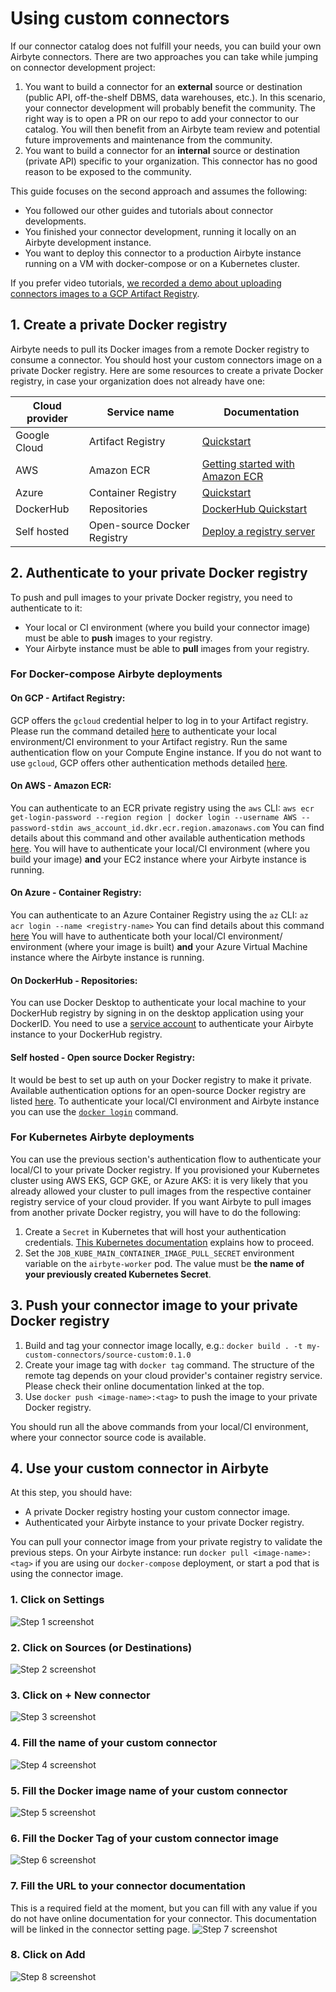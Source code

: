 # Using custom connectors
If our connector catalog does not fulfill your needs, you can build your own Airbyte connectors. 
There are two approaches you can take while jumping on connector development project:
1. You want to build a connector for an **external** source or destination (public API, off-the-shelf DBMS, data warehouses, etc.). In this scenario, your connector development will probably benefit the community. The right way is to open a PR on our repo to add your connector to our catalog. You will then benefit from an Airbyte team review and potential future improvements and maintenance from the community.
2. You want to build a connector for an **internal** source or destination (private API) specific to your organization. This connector has no good reason to be exposed to the community.

This guide focuses on the second approach and assumes the following:
* You followed our other guides and tutorials about connector developments.
* You finished your connector development, running it locally on an Airbyte development instance.
* You want to deploy this connector to a production Airbyte instance running on a VM with docker-compose or on a Kubernetes cluster.

If you prefer video tutorials, [we recorded a demo about uploading connectors images to a GCP Artifact Registry](https://www.youtube.com/watch?v=4YF20PODv30&ab_channel=Airbyte).

## 1. Create a private Docker registry
Airbyte needs to pull its Docker images from a remote Docker registry to consume a connector.
You should host your custom connectors image on a private Docker registry. 
Here are some resources to create a private Docker registry, in case your organization does not already have one:

| Cloud provider | Service name                | Documentation                                                                                                                                                                                                                                                                              |
|----------------|-----------------------------|--------------------------------------------------------------------------------------------------------------------------------------------------------------------------------------------------------------------------------------------------------------------------------------------|
| Google Cloud   | Artifact Registry           | [Quickstart](https://cloud.google.com/artifact-registry/docs/docker/quickstart)|
| AWS            | Amazon ECR                  | [Getting started with Amazon ECR](https://docs.aws.amazon.com/AmazonECR/latest/userguide/getting-started-console.html)|
| Azure          | Container Registry          | [Quickstart](https://docs.microsoft.com/en-us/azure/container-registry/container-registry-get-started-portal#:~:text=Azure%20Container%20Registry%20is%20a,container%20images%20and%20related%20artifacts.&text=Then%2C%20use%20Docker%20commands%20to,the%20image%20from%20your%20registry.)|
| DockerHub      | Repositories                | [DockerHub Quickstart](https://docs.docker.com/docker-hub/)|
| Self hosted    | Open-source Docker Registry | [Deploy a registry server](https://docs.docker.com/registry/deploying/)|

## 2. Authenticate to your private Docker registry
To push and pull images to your private Docker registry, you need to authenticate to it:
* Your local or CI environment (where you build your connector image) must be able to **push** images to your registry.
* Your Airbyte instance must be able to **pull** images from your registry.

### For Docker-compose Airbyte deployments
#### On GCP - Artifact Registry:
GCP offers the `gcloud` credential helper to log in to your Artifact registry.
Please run the command detailed [here](https://cloud.google.com/artifact-registry/docs/docker/quickstart#auth) to authenticate your local environment/CI environment to your Artifact registry.
Run the same authentication flow on your Compute Engine instance.
If you do not want to use `gcloud`, GCP offers other authentication methods detailed [here](https://cloud.google.com/artifact-registry/docs/docker/authentication).

#### On AWS - Amazon ECR:
You can authenticate to an ECR private registry using the `aws` CLI:
`aws ecr get-login-password --region region | docker login --username AWS --password-stdin aws_account_id.dkr.ecr.region.amazonaws.com`
You can find details about this command and other available authentication methods [here](https://docs.aws.amazon.com/AmazonECR/latest/userguide/registry_auth.html).
You will have to authenticate your local/CI environment (where you build your image) **and** your EC2 instance where your Airbyte instance is running.

#### On Azure - Container Registry:
You can authenticate to an Azure Container Registry using the `az` CLI:
`az acr login --name <registry-name>`
You can find details about this command [here](https://docs.microsoft.com/en-us/azure/container-registry/container-registry-get-started-portal#:~:text=Azure%20Container%20Registry%20is%20a,container%20images%20and%20related%20artifacts.&text=Then,%20use%20Docker%20commands%20to,the%20image%20from%20your%20registry.)
You will have to authenticate both your local/CI environment/ environment (where your image is built) **and** your Azure Virtual Machine instance where the Airbyte instance is running.

#### On DockerHub - Repositories:
You can use Docker Desktop to authenticate your local machine to your DockerHub registry by signing in on the desktop application using your DockerID.
You need to use a [service account](https://docs.docker.com/docker-hub/service-accounts/) to authenticate your Airbyte instance to your DockerHub registry.

#### Self hosted - Open source Docker Registry:
It would be best to set up auth on your Docker registry to make it private. Available authentication options for an open-source Docker registry are listed [here](https://docs.docker.com/registry/configuration/#auth).
To authenticate your local/CI environment and Airbyte instance you can use the [`docker login`](https://docs.docker.com/engine/reference/commandline/login/) command.

### For Kubernetes Airbyte deployments
You can use the previous section's authentication flow to authenticate your local/CI to your private Docker registry.
If you provisioned your Kubernetes cluster using AWS EKS, GCP GKE, or Azure AKS: it is very likely that you already allowed your cluster to pull images from the respective container registry service of your cloud provider.
If you want Airbyte to pull images from another private Docker registry, you will have to do the following:
1. Create a `Secret` in Kubernetes that will host your authentication credentials. [This Kubernetes documentation](https://kubernetes.io/docs/tasks/configure-pod-container/pull-image-private-registry/) explains how to proceed.
2. Set the `JOB_KUBE_MAIN_CONTAINER_IMAGE_PULL_SECRET` environment variable on the `airbyte-worker` pod. The value must be **the name of your previously created Kubernetes Secret**.

## 3. Push your connector image to your private Docker registry
1. Build and tag your connector image locally, e.g.: `docker build . -t my-custom-connectors/source-custom:0.1.0`
2. Create your image tag with `docker tag` command. The structure of the remote tag depends on your cloud provider's container registry service. Please check their online documentation linked at the top.
3. Use `docker push <image-name>:<tag>` to push the image to your private Docker registry.

You should run all the above commands from your local/CI environment, where your connector source code is available.

## 4. Use your custom connector in Airbyte
At this step, you should have:
* A private Docker registry hosting your custom connector image.
* Authenticated your Airbyte instance to your private Docker registry.

You can pull your connector image from your private registry to validate the previous steps. On your Airbyte instance: run `docker pull <image-name>:<tag>` if you are using our `docker-compose` deployment, or start a pod that is using the connector image.

### 1. Click on Settings
![Step 1 screenshot](https://images.tango.us/public/screenshot_bf5c3e27-19a3-4cc0-bc40-90c80afdbcba?crop=focalpoint&fit=crop&fp-x=0.0211&fp-y=0.9320&fp-z=2.9521&w=1200&mark-w=0.2&mark-pad=0&mark64=aHR0cHM6Ly9pbWFnZXMudGFuZ28udXMvc3RhdGljL21hZGUtd2l0aC10YW5nby13YXRlcm1hcmsucG5n&ar=4594%3A2234)


### 2. Click on Sources (or Destinations)
![Step 2 screenshot](https://images.tango.us/public/screenshot_d956e987-424d-4f76-ad39-f6d6172f6acc?crop=focalpoint&fit=crop&fp-x=0.0855&fp-y=0.1083&fp-z=2.7473&w=1200&mark-w=0.2&mark-pad=0&mark64=aHR0cHM6Ly9pbWFnZXMudGFuZ28udXMvc3RhdGljL21hZGUtd2l0aC10YW5nby13YXRlcm1hcmsucG5n&ar=4594%3A2234)


### 3. Click on + New connector
![Step 3 screenshot](https://images.tango.us/public/screenshot_52248202-6351-496d-bc8f-892c43cf7cf8?crop=focalpoint&fit=crop&fp-x=0.8912&fp-y=0.0833&fp-z=3.0763&w=1200&mark-w=0.2&mark-pad=0&mark64=aHR0cHM6Ly9pbWFnZXMudGFuZ28udXMvc3RhdGljL21hZGUtd2l0aC10YW5nby13YXRlcm1hcmsucG5n&ar=4594%3A2234)


### 4. Fill the name of your custom connector
![Step 4 screenshot](https://images.tango.us/public/screenshot_809a22c8-ff38-4b10-8292-bce7364f111c?crop=focalpoint&fit=crop&fp-x=0.4989&fp-y=0.4145&fp-z=1.9188&w=1200&mark-w=0.2&mark-pad=0&mark64=aHR0cHM6Ly9pbWFnZXMudGFuZ28udXMvc3RhdGljL21hZGUtd2l0aC10YW5nby13YXRlcm1hcmsucG5n&ar=4594%3A2234)


### 5. Fill the Docker image name of your custom connector
![Step 5 screenshot](https://images.tango.us/public/screenshot_ed91d789-9fc7-4758-a6f0-50bf2f04f248?crop=focalpoint&fit=crop&fp-x=0.4989&fp-y=0.4924&fp-z=1.9188&w=1200&mark-w=0.2&mark-pad=0&mark64=aHR0cHM6Ly9pbWFnZXMudGFuZ28udXMvc3RhdGljL21hZGUtd2l0aC10YW5nby13YXRlcm1hcmsucG5n&ar=4594%3A2234)


### 6. Fill the Docker Tag of your custom connector image
![Step 6 screenshot](https://images.tango.us/public/screenshot_5b6bff70-5703-4dac-b359-95b9ab8f8ce1?crop=focalpoint&fit=crop&fp-x=0.4989&fp-y=0.5703&fp-z=1.9188&w=1200&mark-w=0.2&mark-pad=0&mark64=aHR0cHM6Ly9pbWFnZXMudGFuZ28udXMvc3RhdGljL21hZGUtd2l0aC10YW5nby13YXRlcm1hcmsucG5n&ar=4594%3A2234)


### 7. Fill the URL to your connector documentation
This is a required field at the moment, but you can fill with any value if you do not have online documentation for your connector.
This documentation will be linked in the connector setting page.
![Step 7 screenshot](https://images.tango.us/public/screenshot_007e6465-619f-4553-8d65-9af2f5ad76bc?crop=focalpoint&fit=crop&fp-x=0.4989&fp-y=0.6482&fp-z=1.9188&w=1200&mark-w=0.2&mark-pad=0&mark64=aHR0cHM6Ly9pbWFnZXMudGFuZ28udXMvc3RhdGljL21hZGUtd2l0aC10YW5nby13YXRlcm1hcmsucG5n&ar=4594%3A2234)


### 8. Click on Add
![Step 8 screenshot](https://images.tango.us/public/screenshot_c097183f-1687-469f-852d-f66f743e8c10?crop=focalpoint&fit=crop&fp-x=0.5968&fp-y=0.7010&fp-z=3.0725&w=1200&mark-w=0.2&mark-pad=0&mark64=aHR0cHM6Ly9pbWFnZXMudGFuZ28udXMvc3RhdGljL21hZGUtd2l0aC10YW5nby13YXRlcm1hcmsucG5n&ar=4594%3A2234)

